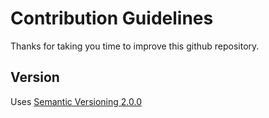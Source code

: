 # Contribution Guidelines

Thanks for taking you time to improve this github repository.

## Version
Uses [Semantic Versioning 2.0.0](https://semver.org/)
